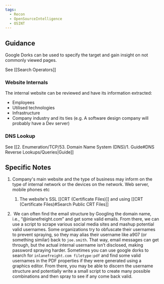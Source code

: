 ```yaml
---
tags:
  - Recon
  - OpenSourceIntelligence
  - OSINT
---
```


## Guidance 

Google Dorks can be used to specify the target and gain insight on not commonly viewed pages.

See [[Search Operators]]
### Website Internals

The internal website can be reviewed and have its information extracted:

- Employees 
- Utilised technologies
- Infrastructure 
- Company industry and its ties (e.g. A software design company will probably have a Dev server)

### DNS Lookup 

See [[2. Enumeration/TCP/53. Domain Name System (DNS)/1. Guide#DNS Reverse Lookups/Queries|Guide]]
## Specific Notes

1. Company's main website and the type of business may inform on the type of internal network or the devices on the network. Web server, mobile phones etc
	1. The website's SSL [[CRT (Certificate Files)]] and using [[CRT (Certificate Files)#Search Public CRT Files]]


2.  We can often find the email structure by Googling the domain name, i.e., “@inlanefreight.com” and get some valid emails. From there, we can use a script to scrape various social media sites and mashup potential valid usernames. Some organizations try to obfuscate their usernames to prevent spraying, so they may alias their username like a907 (or something similar) back to `joe.smith`. That way, email messages can get through, but the actual internal username isn’t disclosed, making password spraying harder. Sometimes you can use google dorks to search for `inlanefreight.com filetype:pdf` and find some valid usernames in the PDF properties if they were generated using a graphics editor. From there, you may be able to discern the username structure and potentially write a small script to create many possible combinations and then spray to see if any come back valid.